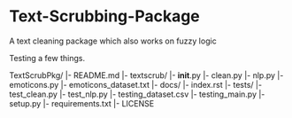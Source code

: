 # Text-Scrubbing-Package
A text cleaning package which also works on fuzzy logic


Testing a few things.

TextScrubPkg/
  |- README.md
  |- textscrub/
    |- __init__.py
    |- clean.py
    |- nlp.py
    |- emoticons.py
    |- emoticons_dataset.txt
  |- docs/
    |- index.rst
  |- tests/
    |- test_clean.py
    |- test_nlp.py
    |- testing_dataset.csv
    |- testing_main.py
  |- setup.py
  |- requirements.txt
  |- LICENSE
